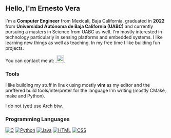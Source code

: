 ## Hello, I'm Ernesto Vera
I'm a <b>Computer Engineer</b> from Mexicali, Baja California, graduated in <b>2022</b> from <b>Universidad Autónoma de Baja California (UABC)</b> and currently pursuing a masters in Science from UABC as well. I'm mostly interested in technology particularly in sensing platforms and embedded systems. I like learning new things as well as teaching. In my free time I like building fun projects.

You can contact me at: <a href="https://www.linkedin.com/in/ernesto-vera-025a86245/">&nbsp;<img alt="LinkedIn" src="https://cdn.jsdelivr.net/npm/simple-icons@v3/icons/linkedin.svg" width="22px">&nbsp;</a>

### Tools
I like building my stuff in linux using mostly <b>vim</b> as my editor and the preffered build tools/interpreter for the language I'm writing (mostly CMake, make and Python).

I do not (yet) use Arch btw.

### Programming Languages
<a href="#"><img alt="C" src="https://img.shields.io/badge/-C%20&%20C++-659ad2?style=flat&logo=c%2B%2B&logoColor=ffffff"></a>
<a href="#"><img alt="Python" src="https://img.shields.io/badge/Python%20-%2314354C.svg?logo=python&logoColor=white"></a>
<a href="#"><img alt="Java" src="http://img.shields.io/badge/-Java-F89820?style=flat&logo=java&logoColor=white"></a>
<a href="#"><img alt="HTML" src="https://img.shields.io/badge/-HTML5-E34F26?style=flat&logo=html5&logoColor=white"></a>
<a href="#"><img alt="CSS" src="https://img.shields.io/badge/-CSS3-1572B6?style=flat&logo=css3&logoColor=white"></a>

